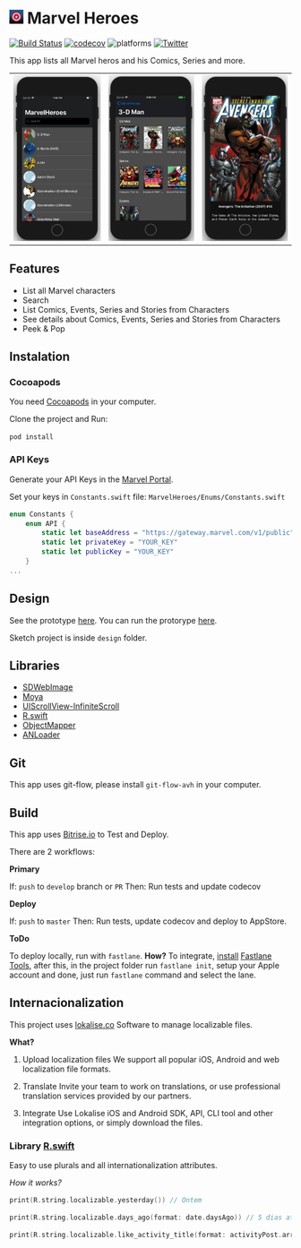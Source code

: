 <img src="MarvelHeroes/Resources/Assets.xcassets/AppIcon.appiconset/Icon-40.png" alt="Miss Electric Eel 2016" width="25" height="25"> Marvel Heroes
======================================

[![Build Status](https://app.bitrise.io/app/de4e7fe1c0348503/status.svg?token=f44QfOBCvPuBc06HbbObiw&branch=develop)](https://app.bitrise.io/app/de4e7fe1c0348503)
[![codecov](https://codecov.io/gh/narlei/marvelheroes/branch/develop/graph/badge.svg)](https://codecov.io/gh/narlei/marvelheroes)
![platforms](https://img.shields.io/badge/platforms-iOS%20-333333.svg)
[![Twitter](https://img.shields.io/badge/twitter-@narleimoreira-blue.svg?style=flat)](https://twitter.com/narleimoreira)


This app lists all Marvel heros and his Comics, Series and more.

|   |   |   |
|---|---|---|
|![](screenshots/img1.jpg)|![](screenshots/img2.jpg)|![](screenshots/img3.jpg)|

## Features
- List all Marvel characters
- Search
- List Comics, Events, Series and Stories from Characters
- See details about Comics, Events, Series and Stories from Characters
- Peek & Pop

## Instalation


### Cocoapods
You need [Cocoapods](https://cocoapods.org) in your computer. 

Clone the project and Run:

`pod install`

### API Keys
Generate your API Keys in the [Marvel Portal](https://developer.marvel.com).

Set your keys in `Constants.swift` file:
`MarvelHeroes/Enums/Constants.swift`

````swift
enum Constants {
    enum API {
        static let baseAddress = "https://gateway.marvel.com/v1/public"
        static let privateKey = "YOUR_KEY"
        static let publicKey = "YOUR_KEY"
    }
...
````

## Design

See the prototype [here](https://bit.ly/2Ccogvl). You can run the protorype [here](https://bit.ly/2CofCdj).

Sketch project is inside `design` folder.


## Libraries

- [SDWebImage](https://github.com/rs/SDWebImage)
- [Moya](https://github.com/Moya/Moya)
- [UIScrollView-InfiniteScroll](https://github.com/pronebird/UIScrollView-InfiniteScroll)
- [R.swift](https://github.com/mac-cain13/R.swift)
- [ObjectMapper](https://github.com/Hearst-DD/ObjectMapper)
- [ANLoader](https://github.com/ANSCoder/ANLoader)

## Git
This app uses git-flow, please install `git-flow-avh` in your computer.


## Build

This app uses [Bitrise.io](https://www.bitrise.io/) to Test and Deploy.

There are 2 workflows:


**Primary**

If: `push` to `develop` branch or `PR`
Then: Run tests and update codecov

**Deploy**

If: `push` to `master`
Then: Run tests, update codecov and deploy to AppStore.

**ToDo**

To deploy locally, run with `fastlane`. 
**How?**
To integrate, [install](https://docs.fastlane.tools) [Fastlane Tools](https://fastlane.tools), after this, in the project folder run `fastlane init`, setup your Apple account and done, just run `fastlane` command and select the lane.

## Internacionalization

This project uses [lokalise.co](https://lokalise.co) Software to manage localizable files.

**What?**

1. Upload localization files
We support all popular iOS, Android and web localization file formats.

2. Translate
Invite your team to work on translations, or use professional translation services provided by our partners.

3. Integrate
Use Lokalise iOS and Android SDK, API, CLI tool and other integration options, or simply download the files.

### Library [R.swift](https://github.com/mac-cain13/R.swift)

Easy to use plurals and all internationalization attributes.

*How it works?*


````swift
print(R.string.localizable.yesterday()) // Ontem
````



````swift
print(R.string.localizable.days_ago(format: date.daysAgo)) // 5 dias atrás
````

````swift
print(R.string.localizable.like_activity_title(format: activityPost.arrayLikes.count)) // Curtida / Curtidas
````



